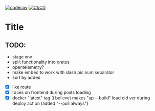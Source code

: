 [![codecov](https://codecov.io/gh/MorganTwoZero/pic-scraper-backend/branch/main/graph/badge.svg?token=IBZQNF8M5Z)](https://codecov.io/gh/MorganTwoZero/pic-scraper-backend)
[![CI/CD](https://github.com/MorganTwoZero/pic-scraper-backend/actions/workflows/general.yml/badge.svg)](https://github.com/MorganTwoZero/pic-scraper-backend/actions/workflows/general.yml)
# Title

## TODO:
 - stage env
 - split functionality into crates
 - opentelemetry?
 - make embed to work with slash pic num separator
 - sort by added
 - [x] like route
 - [x] races on frontend during posts loading
 - [x] docker "latest" tag (i believe) makes "up --build" load old ver during deploy action (added "--pull always")